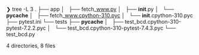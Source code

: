 ❯ tree -L 3
.
├── app
│   ├── fetch_www.py
│   ├── __init__.py
│   └── __pycache__
│       ├── fetch_www.cpython-310.pyc
│       └── __init__.cpython-310.pyc
├── pytest.ini
└── tests
    ├── __pycache__
    │   ├── test_bcd.cpython-310-pytest-7.2.2.pyc
    │   └── test_bcd.cpython-310-pytest-7.4.3.pyc
    └── test_bcd.py

4 directories, 8 files
